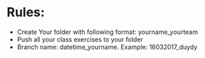 # Rules:
- Create Your folder with following format: yourname_yourteam
- Push all your class exercises to your folder
- Branch name: datetime_yourname. Example: 16032017_duydy
